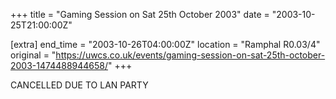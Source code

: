+++
title = "Gaming Session on Sat 25th October 2003"
date = "2003-10-25T21:00:00Z"

[extra]
end_time = "2003-10-26T04:00:00Z"
location = "Ramphal R0.03/4"
original = "https://uwcs.co.uk/events/gaming-session-on-sat-25th-october-2003-1474488944658/"
+++

CANCELLED DUE TO LAN PARTY


